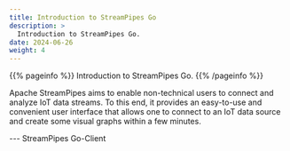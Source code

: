 ```yaml
---
title: Introduction to StreamPipes Go
description: >
  Introduction to StreamPipes Go.
date: 2024-06-26
weight: 4
---
```

<!--
  // Licensed to the Apache Software Foundation (ASF) under one or more
  // contributor license agreements.  See the NOTICE file distributed with
  // this work for additional information regarding copyright ownership.
  // The ASF licenses this file to You under the Apache License, Version 2.0
  // (the "License"); you may not use this file except in compliance with
  // the License.  You may obtain a copy of the License at
  //
  //    http://www.apache.org/licenses/LICENSE-2.0
  //
  // Unless required by applicable law or agreed to in writing, software
  // distributed under the License is distributed on an "AS IS" BASIS,
  // WITHOUT WARRANTIES OR CONDITIONS OF ANY KIND, either express or implied.
  // See the License for the specific language governing permissions and
  // limitations under the License.
  //
  -->

{{% pageinfo %}}
Introduction to StreamPipes Go.
{{% /pageinfo %}}

Apache StreamPipes aims to enable non-technical users to connect and analyze IoT data streams. To this end, it provides an easy-to-use and convenient user interface that allows one to connect to an IoT data source and create some visual graphs within a few minutes.

--- StreamPipes Go-Client